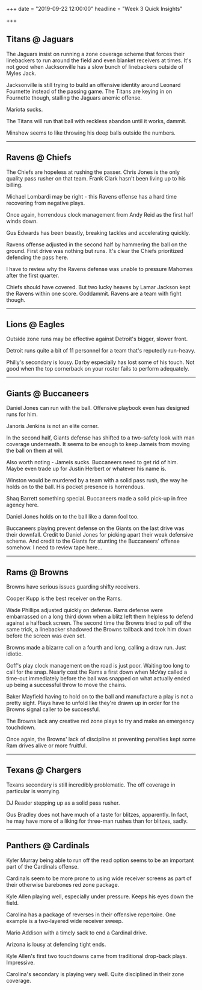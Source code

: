 +++
date = "2019-09-22 12:00:00"
headline = "Week 3 Quick Insights"

+++
## Titans @ Jaguars

The Jaguars insist on running a zone coverage scheme that forces their linebackers to run around the field and even blanket receivers at times. It's not good when Jacksonville has a slow bunch of linebackers outside of Myles Jack.

Jacksonville is still trying to build an offensive identity around Leonard Fournette instead of the passing game. The Titans are keying in on Fournette though, stalling the Jaguars anemic offense.

Mariota sucks.

The Titans will run that ball with reckless abandon until it works, dammit.

Minshew seems to like throwing his deep balls outside the numbers.

***

## Ravens @ Chiefs

The Chiefs are hopeless at rushing the passer. Chris Jones is the only quality pass rusher on that team. Frank Clark hasn't been living up to his billing.

Michael Lombardi may be right - this Ravens offense has a hard time recovering from negative plays.

Once again, horrendous clock management from Andy Reid as the first half winds down.

Gus Edwards has been beastly, breaking tackles and accelerating quickly.

Ravens offense adjusted in the second half by hammering the ball on the ground. First drive was nothing but runs. It's clear the Chiefs prioritized defending the pass here.

I have to review why the Ravens defense was unable to pressure Mahomes after the first quarter.

Chiefs should have covered. But two lucky heaves by Lamar Jackson kept the Ravens within one score. Goddammit. Ravens are a team with fight though.

***

## Lions @ Eagles

Outside zone runs may be effective against Detroit's bigger, slower front.

Detroit runs quite a bit of 11 personnel for a team that's reputedly run-heavy.

Philly's secondary is lousy. Darby especially has lost some of his touch. Not good when the top cornerback on your roster fails to perform adequately.

***

## Giants @ Buccaneers

Daniel Jones can run with the ball. Offensive playbook even has designed runs for him.

Janoris Jenkins is not an elite corner.

In the second half, Giants defense has shifted to a two-safety look with man coverage underneath. It seems to be enough to keep Jameis from moving the ball on them at will.

Also worth noting - Jameis sucks. Buccaneers need to get rid of him. Maybe even trade up for Justin Herbert or whatever his name is.

Winston would be murdered by a team with a solid pass rush, the way he holds on to the ball. His pocket presence is horrendous.

Shaq Barrett something special. Buccaneers made a solid pick-up in free agency here. 

Daniel Jones holds on to the ball like a damn fool too.

Buccaneers playing prevent defense on the Giants on the last drive was their downfall. Credit to Daniel Jones for picking apart their weak defensive scheme. And credit to the Giants for stunting the Buccaneers' offense somehow. I need to review tape here...

***

## Rams @ Browns

Browns have serious issues guarding shifty receivers.

Cooper Kupp is the best receiver on the Rams.

Wade Phillips adjusted quickly on defense. Rams defense were embarrassed on a long third down when a blitz left them helpless to defend against a halfback screen. The second time the Browns tried to pull off the same trick, a linebacker shadowed the Browns tailback and took him down before the screen was even set.

Browns made a bizarre call on a fourth and long, calling a draw run. Just idiotic.

Goff's play clock management on the road is just poor. Waiting too long to call for the snap. Nearly cost the Rams a first down when McVay called a time-out immediately before the ball was snapped on what actually ended up being a successful throw to move the chains.

Baker Mayfield having to hold on to the ball and manufacture a play is not a pretty sight. Plays have to unfold like they're drawn up in order for the Browns signal caller to be successful.

The Browns lack any creative red zone plays to try and make an emergency touchdown.

Once again, the Browns' lack of discipline at preventing penalties kept some Ram drives alive or more fruitful.  

***

## Texans @ Chargers

Texans secondary is still incredibly problematic. The off coverage in particular is worrying.

DJ Reader stepping up as a solid pass rusher.

Gus Bradley does not have much of a taste for blitzes, apparently. In fact, he may have more of a liking for three-man rushes than for blitzes, sadly.

***

## Panthers @ Cardinals

Kyler Murray being able to run off the read option seems to be an important part of the Cardinals offense.

Cardinals seem to be more prone to using wide receiver screens as part of their otherwise barebones red zone package.

Kyle Allen playing well, especially under pressure. Keeps his eyes down the field.

Carolina has a package of reverses in their offensive repertoire. One example is a two-layered wide receiver sweep.

Mario Addison with a timely sack to end a Cardinal drive.

Arizona is lousy at defending tight ends.

Kyle Allen's first two touchdowns came from traditional drop-back plays. Impressive.

Carolina's secondary is playing very well. Quite disciplined in their zone coverage.